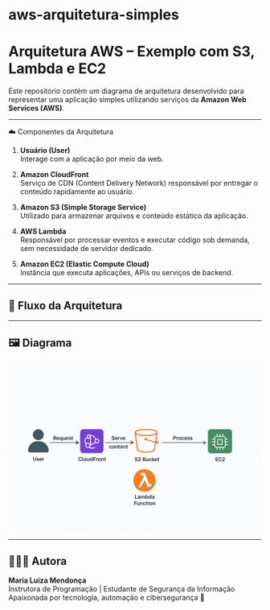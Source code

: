 # aws-arquitetura-simples
# Arquitetura AWS – Exemplo com S3, Lambda e EC2

Este repositório contém um diagrama de arquitetura desenvolvido para representar uma aplicação simples utilizando serviços da **Amazon Web Services (AWS)**.

---

☁️ Componentes da Arquitetura

1. **Usuário (User)**  
   Interage com a aplicação por meio da web.

2. **Amazon CloudFront**  
   Serviço de CDN (Content Delivery Network) responsável por entregar o conteúdo rapidamente ao usuário.

3. **Amazon S3 (Simple Storage Service)**  
   Utilizado para armazenar arquivos e conteúdo estático da aplicação.

4. **AWS Lambda**  
   Responsável por processar eventos e executar código sob demanda, sem necessidade de servidor dedicado.

5. **Amazon EC2 (Elastic Compute Cloud)**  
   Instância que executa aplicações, APIs ou serviços de backend.

---

## 🔄 Fluxo da Arquitetura


---

## 🖼️ Diagrama

![Arquitetura AWS](arquitetura-aws.png)

---

## 👩🏻‍💻 Autora

**Maria Luiza Mendonça**  
Instrutora de Programação | Estudante de Segurança da Informação  
Apaixonada por tecnologia, automação e cibersegurança 🔐

